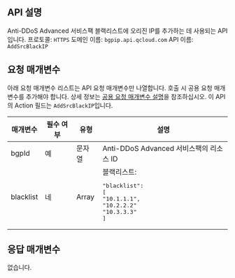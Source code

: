

## API 설명
Anti-DDoS Advanced 서비스팩 블랙리스트에 오리진 IP를 추가하는 데 사용되는 API입니다.
프로토콜: `HTTPS`
도메인 이름: `bgpip.api.qcloud.com`
API 이름: `AddSrcBlackIP`

## 요청 매개변수
아래 요청 매개변수 리스트는 API 요청 매개변수만 나열합니다. 호출 시 공용 요청 매개변수를 추가해야 합니다. 상세 정보는 [공용 요청 매개변수 설명](https://cloud.tencent.com/document/product/1014/31224)을 참조하십시오. 이 API의 Action 필드는 `AddSrcBlackIP`입니다.

| 매개변수 | 필수 여부 | 유형 | 설명 |
|---------|---------|---------|---------|
| bgpId | 예 | 문자열 | Anti-DDoS Advanced 서비스팩의 리소스 ID |
| blacklist | 네 | Array | 블랙리스트: <pre>"blacklist": [</br>"10.1.1.1",</br>"10.2.2.2"</br>"10.3.3.3"</br>]</pre> |

## 응답 매개변수
없습니다.

